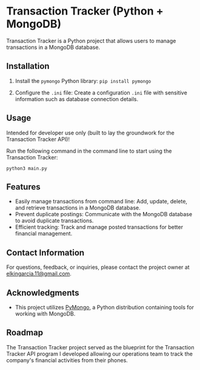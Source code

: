 # Transaction Tracker (Python + MongoDB)

Transaction Tracker is a Python project that allows users to manage transactions in a MongoDB database. 

## Installation

1. Install the `pymongo` Python library: 
`pip install pymongo`

2. Configure the `.ini` file:
Create a configuration `.ini` file with sensitive information such as database connection details.

## Usage

Intended for developer use only (built to lay the groundwork for the Transaction Tracker API)!

Run the following command in the command line to start using the Transaction Tracker:

```python3 main.py```

## Features

- Easily manage transactions from command line: Add, update, delete, and retrieve transactions in a MongoDB database.
- Prevent duplicate postings: Communicate with the MongoDB database to avoid duplicate transactions.
- Efficient tracking: Track and manage posted transactions for better financial management.

## Contact Information

For questions, feedback, or inquiries, please contact the project owner at [elkingarcia.11@gmail.com](mailto:elkingarcia.11@gmail.com).

## Acknowledgments

- This project utilizes [PyMongo](https://pymongo.readthedocs.io/), a Python distribution containing tools for working with MongoDB.

## Roadmap

The Transaction Tracker project served as the blueprint for the Transaction Tracker API program I developed allowing our operations team to track the company's financial activities from their phones.